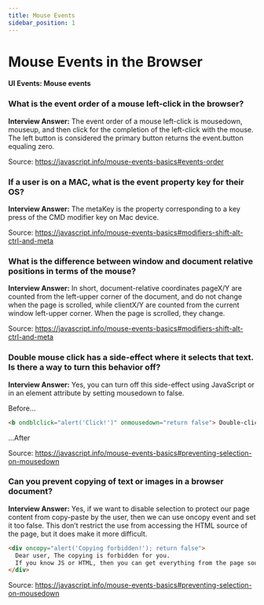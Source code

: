 ```yaml
---
title: Mouse Events
sidebar_position: 1
---
```


# Mouse Events in the Browser

**UI Events: Mouse events**

### What is the event order of a mouse left-click in the browser?

**Interview Answer:** The event order of a mouse left-click is mousedown, mouseup, and then click for the completion of the left-click with the mouse. The left button is considered the primary button returns the event.button equaling zero.

Source: <https://javascript.info/mouse-events-basics#events-order>

### If a user is on a MAC, what is the event property key for their OS?

**Interview Answer:** The metaKey is the property corresponding to a key press of the CMD modifier key on Mac device.

Source: <https://javascript.info/mouse-events-basics#modifiers-shift-alt-ctrl-and-meta>

### What is the difference between window and document relative positions in terms of the mouse?

**Interview Answer:** In short, document-relative coordinates pageX/Y are counted from the left-upper corner of the document, and do not change when the page is scrolled, while clientX/Y are counted from the current window left-upper corner. When the page is scrolled, they change.

Source: <https://javascript.info/mouse-events-basics#modifiers-shift-alt-ctrl-and-meta>

### Double mouse click has a side-effect where it selects that text. Is there a way to turn this behavior off?

**Interview Answer:** Yes, you can turn off this side-effect using JavaScript or in an element attribute by setting mousedown to false.

Before...

```html
<b ondblclick="alert('Click!')" onmousedown="return false"> Double-click me </b>
```

...After

Source: <https://javascript.info/mouse-events-basics#preventing-selection-on-mousedown>

### Can you prevent copying of text or images in a browser document?

**Interview Answer:** Yes, if we want to disable selection to protect our page content from copy-paste by the user, then we can use oncopy event and set it too false. This don’t restrict the use from accessing the HTML source of the page, but it does make it more difficult.

```html
<div oncopy="alert('Copying forbidden!'); return false">
  Dear user, The copying is forbidden for you.
  If you know JS or HTML, then you can get everything from the page source though.
</div>
```

Source: <https://javascript.info/mouse-events-basics#preventing-selection-on-mousedown>
